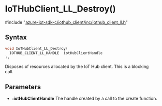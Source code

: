 # IoTHubClient_LL_Destroy()

\#include "[azure-iot-sdk-c/iothub_client/inc/iothub_client_ll.h](../iot-c-ref-iothub-client-ll-h.md)"  

## Syntax

```C
void IoTHubClient_LL_Destroy(
  IOTHUB_CLIENT_LL_HANDLE  iotHubClientHandle
);
```

Disposes of resources allocated by the IoT Hub client. This is a blocking call.

## Parameters
* **:iotHubClientHandle** The handle created by a call to the create function.


